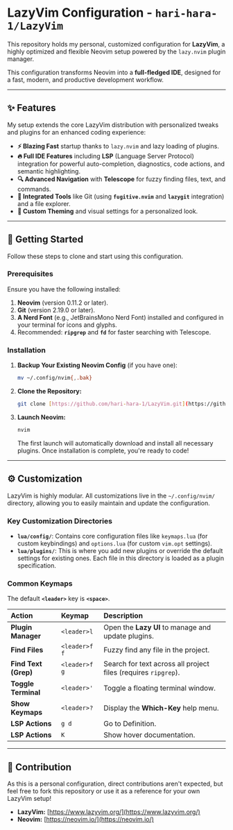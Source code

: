 # LazyVim Configuration - `hari-hara-1/LazyVim`

This repository holds my personal, customized configuration for **LazyVim**, a highly optimized and flexible Neovim setup powered by the `lazy.nvim` plugin manager.

This configuration transforms Neovim into a **full-fledged IDE**, designed for a fast, modern, and productive development workflow.

---

## ✨ Features

My setup extends the core LazyVim distribution with personalized tweaks and plugins for an enhanced coding experience:

* **⚡ Blazing Fast** startup thanks to `lazy.nvim` and lazy loading of plugins.
* **🔥 Full IDE Features** including **LSP** (Language Server Protocol) integration for powerful auto-completion, diagnostics, code actions, and semantic highlighting.
* **🔍 Advanced Navigation** with **Telescope** for fuzzy finding files, text, and commands.
* **🔄 Integrated Tools** like Git (using **`fugitive.nvim`** and **`lazygit`** integration) and a file explorer.
* **🎨 Custom Theming** and visual settings for a personalized look.

---

## 🚀 Getting Started

Follow these steps to clone and start using this configuration.

### Prerequisites

Ensure you have the following installed:

1.  **Neovim** (version 0.11.2 or later).
2.  **Git** (version 2.19.0 or later).
3.  **A Nerd Font** (e.g., JetBrainsMono Nerd Font) installed and configured in your terminal for icons and glyphs.
4.  Recommended: **`ripgrep`** and **`fd`** for faster searching with Telescope.

### Installation

1.  **Backup Your Existing Neovim Config** (if you have one):
    ```bash
    mv ~/.config/nvim{,.bak}
    ```

2.  **Clone the Repository:**
    ```bash
    git clone [https://github.com/hari-hara-1/LazyVim.git](https://github.com/hari-hara-1/LazyVim.git) ~/.config/nvim
    ```

3.  **Launch Neovim:**
    ```bash
    nvim
    ```
    The first launch will automatically download and install all necessary plugins. Once installation is complete, you're ready to code!

---

## ⚙️ Customization

LazyVim is highly modular. All customizations live in the `~/.config/nvim/` directory, allowing you to easily maintain and update the configuration.

### Key Customization Directories

* **`lua/config/`**: Contains core configuration files like `keymaps.lua` (for custom keybindings) and `options.lua` (for custom `vim.opt` settings).
* **`lua/plugins/`**: This is where you add new plugins or override the default settings for existing ones. Each file in this directory is loaded as a plugin specification.

### Common Keymaps

The default **`<leader>`** key is **`<space>`**.

| Action | Keymap | Description |
| :--- | :--- | :--- |
| **Plugin Manager** | `<leader>l` | Open the **Lazy UI** to manage and update plugins. |
| **Find Files** | `<leader>f f` | Fuzzy find any file in the project. |
| **Find Text (Grep)** | `<leader>f g` | Search for text across all project files (requires `ripgrep`). |
| **Toggle Terminal** | `<leader>'` | Toggle a floating terminal window. |
| **Show Keymaps** | `<leader>?` | Display the **Which-Key** help menu. |
| **LSP Actions** | `g d` | Go to Definition. |
| **LSP Actions** | `K` | Show hover documentation. |

---

## 🤝 Contribution

As this is a personal configuration, direct contributions aren't expected, but feel free to fork this repository or use it as a reference for your own LazyVim setup!

* **LazyVim:** [https://www.lazyvim.org/](https://www.lazyvim.org/)
* **Neovim:** [https://neovim.io/](https://neovim.io/)
